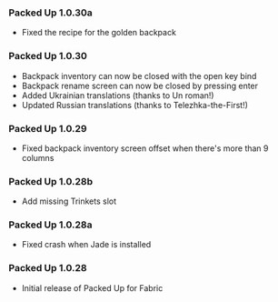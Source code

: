### Packed Up 1.0.30a
- Fixed the recipe for the golden backpack

### Packed Up 1.0.30
- Backpack inventory can now be closed with the open key bind
- Backpack rename screen can now be closed by pressing enter
- Added Ukrainian translations (thanks to Un roman!)
- Updated Russian translations (thanks to Telezhka-the-First!)

### Packed Up 1.0.29
- Fixed backpack inventory screen offset when there's more than 9 columns

### Packed Up 1.0.28b
- Add missing Trinkets slot

### Packed Up 1.0.28a
- Fixed crash when Jade is installed

### Packed Up 1.0.28
- Initial release of Packed Up for Fabric
